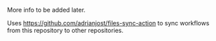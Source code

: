 More info to be added later.

Uses https://github.com/adrianjost/files-sync-action to sync workflows from this repository to other repositories.


